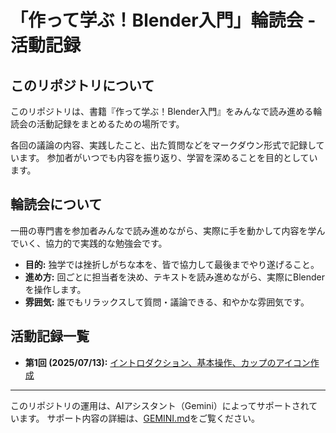 # 「作って学ぶ！Blender入門」輪読会 - 活動記録

## このリポジトリについて

このリポジトリは、書籍『作って学ぶ！Blender入門』をみんなで読み進める輪読会の活動記録をまとめるための場所です。

各回の議論の内容、実践したこと、出た質問などをマークダウン形式で記録しています。
参加者がいつでも内容を振り返り、学習を深めることを目的としています。

## 輪読会について

一冊の専門書を参加者みんなで読み進めながら、実際に手を動かして内容を学んでいく、協力的で実践的な勉強会です。

- **目的:** 独学では挫折しがちな本を、皆で協力して最後までやり遂げること。
- **進め方:** 回ごとに担当者を決め、テキストを読み進めながら、実際にBlenderを操作します。
- **雰囲気:** 誰でもリラックスして質問・議論できる、和やかな雰囲気です。

## 活動記録一覧

- **第1回 (2025/07/13):** [イントロダクション、基本操作、カップのアイコン作成](./docs/01_0713.md)

---

このリポジトリの運用は、AIアシスタント（Gemini）によってサポートされています。
サポート内容の詳細は、[GEMINI.md](./GEMINI.md)をご覧ください。